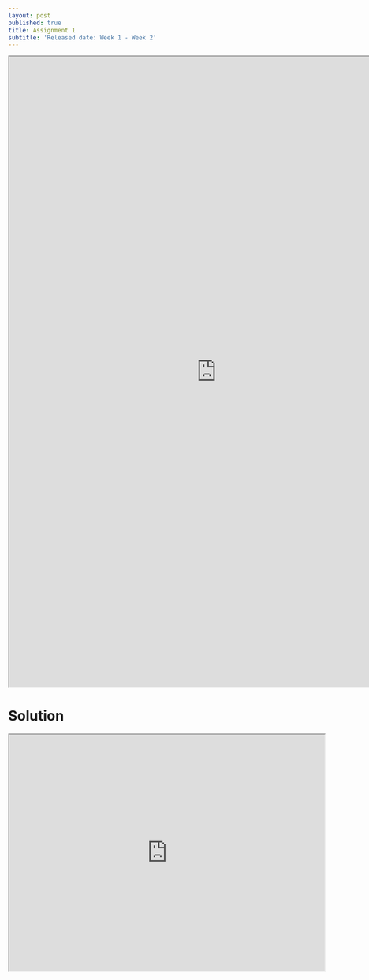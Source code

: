 ```yaml
---
layout: post
published: true
title: Assignment 1
subtitle: 'Released date: Week 1 - Week 2'
---
```


<iframe src="https://drive.google.com/file/d/1DSoj2asVdq6TJKMh_Hch_esVDzA7W4xR/preview" width="840" height="1280"></iframe>

# Solution
<iframe src="https://drive.google.com/file/d/1FFy8PccqpdAsOJs_562YEodSIKiFEdlj/preview" width="640" height="480"></iframe>